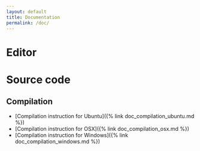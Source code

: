 ```yaml
---
layout: default
title: Documentation
permalink: /doc/
---
```


# Editor #

# Source code #

## Compilation ##

- [Compilation instruction for Ubuntu]({% link doc_compilation_ubuntu.md %})
- [Compilation instruction for OSX]({% link doc_compilation_osx.md %})
- [Compilation instruction for Windows]({% link doc_compilation_windows.md %})
